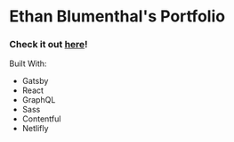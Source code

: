 # Ethan Blumenthal's Portfolio

### Check it out [here](www.ethanblumenthal.net)!

Built With:
- Gatsby
- React
- GraphQL
- Sass
- Contentful
- Netlifly
